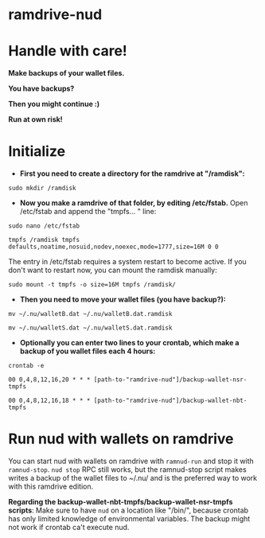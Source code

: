 # ramdrive-nud
# Handle with care!

**Make backups of your wallet files.**

**You have backups?**

**Then you might continue :)**

**Run at own risk!**


# Initialize

- **First you need to create a directory for the ramdrive at "/ramdisk":**

`sudo mkdir /ramdisk`


- **Now you make a ramdrive of that folder, by editing /etc/fstab.** Open /etc/fstab and append the "tmpfs... " line:

`sudo nano /etc/fstab`

`tmpfs /ramdisk tmpfs defaults,noatime,nosuid,nodev,noexec,mode=1777,size=16M 0 0`

The entry in /etc/fstab requires a system restart to become active. If you don't want to restart now, you can mount the ramdisk manually:

`sudo mount -t tmpfs -o size=16M tmpfs /ramdisk/`


- **Then you need to move your wallet files (you have backup?):**

`mv ~/.nu/walletB.dat ~/.nu/walletB.dat.ramdisk`

`mv ~/.nu/walletS.dat ~/.nu/walletS.dat.ramdisk`


- **Optionally you can enter two lines to your crontab, which make a backup of you wallet files each 4 hours:**

`crontab -e`

`00 0,4,8,12,16,20 * * * [path-to-"ramdrive-nud"]/backup-wallet-nsr-tmpfs`

`00 0,4,8,12,16,18 * * * [path-to-"ramdrive-nud"]/backup-wallet-nbt-tmpfs`


# Run nud with wallets on ramdrive

You can start nud with wallets on ramdrive with `ramnud-run` and stop it with `ramnud-stop`. `nud stop` RPC still works, but the ramnud-stop script makes writes a backup of the wallet files to ~/.nu/ and is the preferred way to work with this ramdrive edition.

**Regarding the backup-wallet-nbt-tmpfs/backup-wallet-nsr-tmpfs scripts**: Make sure to have `nud` on a location like "/bin/", because crontab has only limited knowledge of environmental variables. The backup might not work if crontab ca't execute nud.
